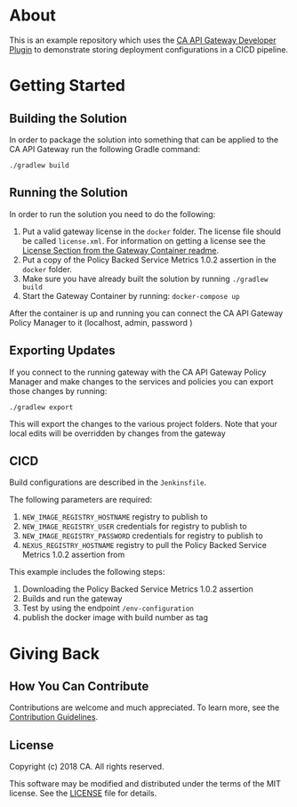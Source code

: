 
# About
This is an example repository which uses the [CA API Gateway Developer Plugin][gateway-developer-plugin] to demonstrate storing deployment configurations in a CICD pipeline.

# Getting Started

## Building the Solution
In order to package the solution into something that can be applied to the CA API Gateway run the following Gradle command:

```./gradlew build```

## Running the Solution
In order to run the solution you need to do the following:

1) Put a valid gateway license in the `docker` folder. The license file should be called `license.xml`. For information on getting a license see the [License Section from the Gateway Container readme](https://hub.docker.com/r/caapim/gateway/).
1) Put a copy of the Policy Backed Service Metrics 1.0.2 assertion in the `docker` folder. 
1) Make sure you have already built the solution by running `./gradlew build`
1) Start the Gateway Container by running: `docker-compose up`

After the container is up and running you can connect the CA API Gateway Policy Manager to it (localhost, admin, password )

## Exporting Updates
If you connect to the running gateway with the CA API Gateway Policy Manager and make changes to the services and policies you can export those changes by running:

```./gradlew export```

This will export the changes to the various project folders. Note that your local edits will be overridden by changes from the gateway

## CICD
Build configurations are described in the `Jenkinsfile`. 

The following parameters are required:
1) `NEW_IMAGE_REGISTRY_HOSTNAME` registry to publish to
1) `NEW_IMAGE_REGISTRY_USER` credentials for registry to publish to	
1) `NEW_IMAGE_REGISTRY_PASSWORD` credentials for registry to publish to	
1) `NEXUS_REGISTRY_HOSTNAME` registry to pull the Policy Backed Service Metrics 1.0.2 assertion from 

This example includes the following steps:
1) Downloading the Policy Backed Service Metrics 1.0.2 assertion
1) Builds and run the gateway
1) Test by using the endpoint `/env-configuration`
1) publish the docker image with build number as tag

# Giving Back
## How You Can Contribute
Contributions are welcome and much appreciated. To learn more, see the [Contribution Guidelines][contributing].

## License

Copyright (c) 2018 CA. All rights reserved.

This software may be modified and distributed under the terms
of the MIT license. See the [LICENSE][license-link] file for details.


 [license-link]: /LICENSE
 [contributing]: /CONTRIBUTING.md
 [gateway-developer-plugin]: https://github.com/ca-api-gateway/gateway-developer-plugin

